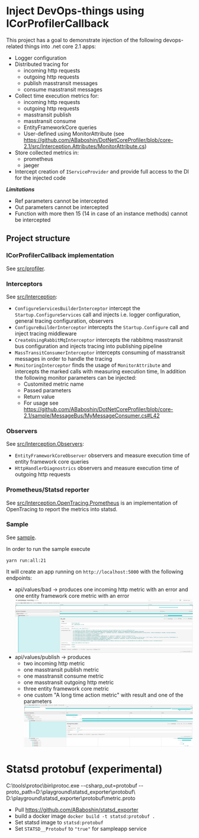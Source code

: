 # Inject DevOps-things using ICorProfilerCallback

This project has a goal to demonstrate injection of the following devops-related things into .net core 2.1 apps:
 - Logger configuration
 - Distributed tracing for
    - incoming http requests
    - outgoing http requests
    - publish masstransit messages
    - consume masstransit messages
 - Collect time execution metrics for:
    - incoming http requests
    - outgoing http requests
    - masstransit publish
    - masstransit consume
    - EntityFrameworkCore queries
    - User-defined using MonitorAttribute (see https://github.com/ABaboshin/DotNetCoreProfiler/blob/core-2.1/src/Interception.Attributes/MonitorAttribute.cs)
 - Store collected metrics in:
    - prometheus
    - jaeger
 - Intercept creation of `IServiceProvider` and provide full access to the DI for the injected code

***Limitations***
 - Ref parameters cannot be intercepted
 - Out parameters cannot be intercepted
 - Function with more then 15 (14 in case of an instance methods) cannot be intercepted

## Project structure

### ICorProfilerCallback implementation

See [src/profiler](src/profiler).

### Interceptors

See [src/Interception](src/Interception):
  - `ConfigureServicesBuilderInterceptor` intercept the `Startup.ConfigureServices` call and injects i.e. logger configuration, general tracing configuration, observers
  - `ConfigureBuilderInterceptor` intercepts the `Startup.Configure` call and inject tracing middleware
  - `CreateUsingRabbitMqInterceptor` intercepts the rabbitmq masstransit bus configuration and injects tracing into publishing pipeline
  - `MassTransitConsumerInterceptor` intercepts consuming of masstransit messages in order to handle the tracing
  - `MonitoringInterceptor` finds the usage of `MonitorAttribute` and intercepts the marked calls with measuring execution time, In addition the following monitor parameters can be injected:
      - Customited metric name
      - Passed parameters
      - Return value
      - For usage see https://github.com/ABaboshin/DotNetCoreProfiler/blob/core-2.1/sample/MessageBus/MyMessageConsumer.cs#L42

### Observers

See [src/Interception.Observers](src/Interception.Observers):
  - `EntityFrameworkCoreObserver` observers and measure execution time of entity framework core queries
  - `HttpHandlerDiagnostrics` observers and measure execution time of outgoing http requests

### Prometheus/Statsd reporter

See [src/Interception.OpenTracing.Prometheus](Interception.OpenTracing.Prometheus) is an implementation of OpenTracing to report the metrics into statsd.

### Sample

See [sample](sample).

In order to run the sample execute
```
yarn run:all:21
```

It will create an app running on `http://localhost:5000` with the following endpoints:
 - api/values/bad -> produces one incoming http metric with an error and one entity framework core metric with an error
![bad query sample](./bad.png)
 - api/values/publish -> produces
    - two incoming http metric
    - one masstransit publish metric
    - one masstransit consume metric
    - one masstransit outgoing http metric
    - three entity framework core metric
    - one custom "A long time action metric" with result and one of the parameters
![good query sample](./good.png)


# Statsd protobuf (experimental)

C:\tools\protoc\bin\protoc.exe --csharp_out=protobuf --proto_path=D:\playground\statsd_exporter\protobuf\  D:\playground\statsd_exporter\protobuf\metric.proto

 - Pull https://github.com/ABaboshin/statsd_exporter
 - build a docker image `docker build -t statsd:protobuf .`
 - Set statsd image to `statsd:protobuf`
 - Set `STATSD__Protobuf` to `"true"` for sampleapp service
